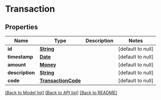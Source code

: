 # Transaction
## Properties

Name | Type | Description | Notes
------------ | ------------- | ------------- | -------------
**id** | [**String**](string.md) |  | [default to null]
**timestamp** | [**Date**](DateTime.md) |  | [default to null]
**amount** | [**Money**](Money.md) |  | [default to null]
**description** | [**String**](string.md) |  | [default to null]
**code** | [**TransactionCode**](TransactionCode.md) |  | [default to null]

[[Back to Model list]](../README.md#documentation-for-models) [[Back to API list]](../README.md#documentation-for-api-endpoints) [[Back to README]](../README.md)

